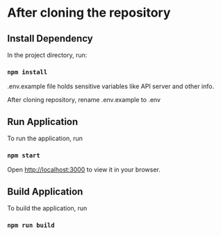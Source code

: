 # After cloning the repository

## Install Dependency

In the project directory, run:

### `npm install`

.env.example file holds sensitive variables like API server and other info.

After cloning repository, rename .env.example to .env

## Run Application

To run the application, run

### `npm start`

Open [http://localhost:3000](http://localhost:3000) to view it in your browser.

## Build Application

To build the application, run

### `npm run build`
